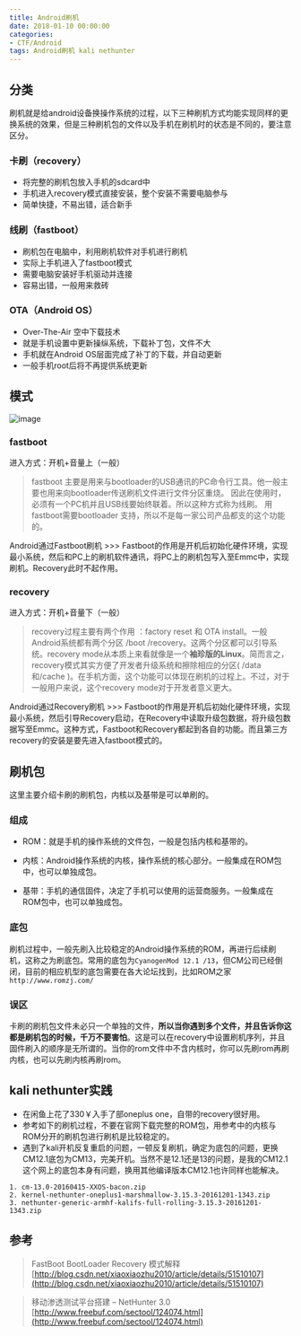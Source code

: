 ```yaml
---
title: Android刷机
date: 2018-01-10 00:00:00
categories:
- CTF/Android
tags: Android刷机 kali nethunter
---
```


## 分类

刷机就是给android设备换操作系统的过程，以下三种刷机方式均能实现同样的更换系统的效果，但是三种刷机包的文件以及手机在刷机时的状态是不同的，要注意区分。

### 卡刷（recovery）

- 将完整的刷机包放入手机的sdcard中
- 手机进入recovery模式直接安装，整个安装不需要电脑参与
- 简单快捷，不易出错，适合新手

### 线刷（fastboot）

- 刷机包在电脑中，利用刷机软件对手机进行刷机
- 实际上手机进入了fastboot模式
- 需要电脑安装好手机驱动并连接
- 容易出错，一般用来救砖

### OTA（Android OS）

- Over-The-Air 空中下载技术
- 就是手机设置中更新操纵系统，下载补丁包，文件不大
- 手机就在Android OS层面完成了补丁的下载，并自动更新
- 一般手机root后将不再提供系统更新

## 模式

![image](http://images.cnitblog.com/blog2015/268182/201503/220742469229678.png)

### fastboot

进入方式：开机+音量上（一般）

>fastboot 主要是用来与bootloader的USB通讯的PC命令行工具。他一般主要也用来向bootloader传送刷机文件进行文件分区重烧。 因此在使用时，必须有一个PC机并且USB线要始终联着。所以这种方式称为线刷。 用fastboot需要bootloader 支持，所以不是每一家公司产品都支的这个功能的。

Android通过Fastboot刷机 >>> Fastboot的作用是开机后初始化硬件环境，实现最小系统，然后和PC上的刷机软件通讯，将PC上的刷机包写入至Emmc中，实现刷机。Recovery此时不起作用。

### recovery

进入方式：开机+音量下（一般）

> recovery过程主要有两个作用 ：factory reset 和 OTA install。一般Android系统都有两个分区 /boot /recovery。这两个分区都可以引导系统。recovery mode从本质上来看就像是一个**袖珍版的Linux**。简而言之，recovery模式其实方便了开发者升级系统和擦除相应的分区( /data和/cache )。在手机方面，这个功能可以体现在刷机的过程上。不过，对于一般用户来说，这个recovery mode对于开发者意义更大。

Android通过Recovery刷机 >>> Fastboot的作用是开机后初始化硬件环境，实现最小系统，然后引导Recovery启动，在Recovery中读取升级包数据，将升级包数据写至Emmc。这种方式，Fastboot和Recovery都起到各自的功能。而且第三方recovery的安装是要先进入fastboot模式的。

## 刷机包

这里主要介绍卡刷的刷机包，内核以及基带是可以单刷的。

### 组成
- ROM：就是手机的操作系统的文件包，一般是包括内核和基带的。

- 内核：Android操作系统的内核，操作系统的核心部分。一般集成在ROM包中，也可以单独成包。

- 基带：手机的通信固件，决定了手机可以使用的运营商服务。一般集成在ROM包中，也可以单独成包。


### 底包

刷机过程中，一般先刷入比较稳定的Android操作系统的ROM，再进行后续刷机，这称之为刷底包。常用的底包为`CyanogenMod 12.1 /13`，但CM公司已经倒闭，目前的相应机型的底包需要在各大论坛找到，比如ROM之家`http://www.romzj.com/`

### 误区

卡刷的刷机包文件未必只一个单独的文件，**所以当你遇到多个文件，并且告诉你这都是刷机包的时候，千万不要害怕**。这是可以在recovery中设置刷机序列，并且固件刷入的顺序是无所谓的。当你的rom文件中不含内核时，你可以先刷rom再刷内核，也可以先刷内核再刷rom。

## kali nethunter实践

- 在闲鱼上花了330￥入手了部oneplus one，自带的recovery很好用。
- 参考如下的刷机过程，不要在官网下载完整的ROM包，用参考中的内核与ROM分开的刷机包进行刷机是比较稳定的。
- 遇到了kali开机反复重启的问题，一顿反复刷机，确定为底包的问题，更换CM12.1底包为CM13，完美开机。当然不是12.1还是13的问题，是我的CM12.1这个网上的底包本身有问题，换用其他编译版本CM12.1也许同样也能解决。

```
1. cm-13.0-20160415-XXOS-bacon.zip  
2. kernel-nethunter-oneplus1-marshmallow-3.15.3-20161201-1343.zip 
3. nethunter-generic-armhf-kalifs-full-rolling-3.15.3-20161201-1343.zip
 ```

## 参考

> FastBoot BootLoader Recovery 模式解释  
> [http://blog.csdn.net/xiaoxiaozhu2010/article/details/51510107](http://blog.csdn.net/xiaoxiaozhu2010/article/details/51510107)

> 移动渗透测试平台搭建 – NetHunter 3.0   
> [http://www.freebuf.com/sectool/124074.html](http://www.freebuf.com/sectool/124074.html)
